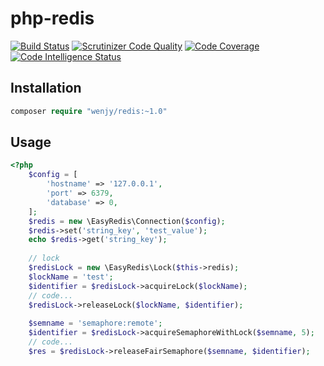 # php-redis

[![Build Status](https://travis-ci.com/wenjy/php-redis.svg?branch=master)](https://travis-ci.com/wenjy/php-redis)
[![Scrutinizer Code Quality](https://scrutinizer-ci.com/g/wenjy/php-redis/badges/quality-score.png?b=master)](https://scrutinizer-ci.com/g/wenjy/php-redis/?branch=master)
[![Code Coverage](https://scrutinizer-ci.com/g/wenjy/php-redis/badges/coverage.png?b=master)](https://scrutinizer-ci.com/g/wenjy/php-redis/?branch=master)
[![Code Intelligence Status](https://scrutinizer-ci.com/g/wenjy/php-redis/badges/code-intelligence.svg?b=master)](https://scrutinizer-ci.com/code-intelligence)

## Installation
```php
composer require "wenjy/redis:~1.0"
```

## Usage
```php
<?php
    $config = [
        'hostname' => '127.0.0.1',
        'port' => 6379,
        'database' => 0,
    ];
    $redis = new \EasyRedis\Connection($config);
    $redis->set('string_key', 'test_value');
    echo $redis->get('string_key');
    
    // lock
    $redisLock = new \EasyRedis\Lock($this->redis);
    $lockName = 'test';
    $identifier = $redisLock->acquireLock($lockName);
    // code...
    $redisLock->releaseLock($lockName, $identifier);
    
    $semname = 'semaphore:remote';
    $identifier = $redisLock->acquireSemaphoreWithLock($semname, 5);
    // code...
    $res = $redisLock->releaseFairSemaphore($semname, $identifier);
```
